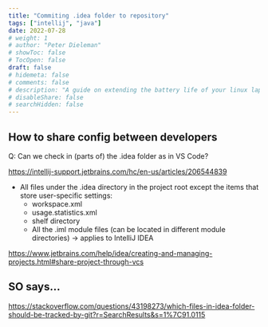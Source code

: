 ```yaml
---
title: "Commiting .idea folder to repository"
tags: ["intellij", "java"]
date: 2022-07-28
# weight: 1
# author: "Peter Dieleman"
# showToc: false
# TocOpen: false
draft: false
# hidemeta: false
# comments: false
# description: "A guide on extending the battery life of your linux laptop"
# disableShare: false
# searchHidden: false
---
```


## How to share config between developers

Q: Can we check in (parts of) the .idea folder as in VS Code?

<https://intellij-support.jetbrains.com/hc/en-us/articles/206544839>

- All files under the .idea directory in the project root except the items that store user-specific settings:
    - workspace.xml
    - usage.statistics.xml
    - shelf directory
    - All the .iml module files (can be located in different module directories) -> applies to IntelliJ IDEA


<https://www.jetbrains.com/help/idea/creating-and-managing-projects.html#share-project-through-vcs>

## SO says...

<https://stackoverflow.com/questions/43198273/which-files-in-idea-folder-should-be-tracked-by-git?r=SearchResults&s=1%7C91.0115>


